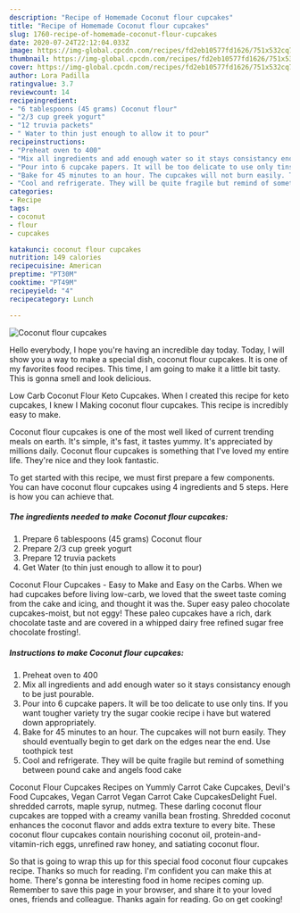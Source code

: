 ```yaml
---
description: "Recipe of Homemade Coconut flour cupcakes"
title: "Recipe of Homemade Coconut flour cupcakes"
slug: 1760-recipe-of-homemade-coconut-flour-cupcakes
date: 2020-07-24T22:12:04.033Z
image: https://img-global.cpcdn.com/recipes/fd2eb10577fd1626/751x532cq70/coconut-flour-cupcakes-recipe-main-photo.jpg
thumbnail: https://img-global.cpcdn.com/recipes/fd2eb10577fd1626/751x532cq70/coconut-flour-cupcakes-recipe-main-photo.jpg
cover: https://img-global.cpcdn.com/recipes/fd2eb10577fd1626/751x532cq70/coconut-flour-cupcakes-recipe-main-photo.jpg
author: Lora Padilla
ratingvalue: 3.7
reviewcount: 14
recipeingredient:
- "6 tablespoons (45 grams) Coconut flour"
- "2/3 cup greek yogurt"
- "12 truvia packets"
- " Water to thin just enough to allow it to pour"
recipeinstructions:
- "Preheat oven to 400"
- "Mix all ingredients and add enough water so it stays consistancy enough to be just pourable."
- "Pour into 6 cupcake papers. It will be too delicate to use only tins. If you want tougher variety try the sugar cookie recipe i have but watered down appropriately."
- "Bake for 45 minutes to an hour. The cupcakes will not burn easily. They should eventually begin to get dark on the edges near the end. Use toothpick test"
- "Cool and refrigerate. They will be quite fragile but remind of something between pound cake and angels food cake"
categories:
- Recipe
tags:
- coconut
- flour
- cupcakes

katakunci: coconut flour cupcakes 
nutrition: 149 calories
recipecuisine: American
preptime: "PT30M"
cooktime: "PT49M"
recipeyield: "4"
recipecategory: Lunch

---
```



![Coconut flour cupcakes](https://img-global.cpcdn.com/recipes/fd2eb10577fd1626/751x532cq70/coconut-flour-cupcakes-recipe-main-photo.jpg)

Hello everybody, I hope you're having an incredible day today. Today, I will show you a way to make a special dish, coconut flour cupcakes. It is one of my favorites food recipes. This time, I am going to make it a little bit tasty. This is gonna smell and look delicious.

Low Carb Coconut Flour Keto Cupcakes. When I created this recipe for keto cupcakes, I knew I Making coconut flour cupcakes. This recipe is incredibly easy to make.

Coconut flour cupcakes is one of the most well liked of current trending meals on earth. It's simple, it's fast, it tastes yummy. It's appreciated by millions daily. Coconut flour cupcakes is something that I've loved my entire life. They're nice and they look fantastic.


To get started with this recipe, we must first prepare a few components. You can have coconut flour cupcakes using 4 ingredients and 5 steps. Here is how you can achieve that.

<!--inarticleads1-->

##### The ingredients needed to make Coconut flour cupcakes:

1. Prepare 6 tablespoons (45 grams) Coconut flour
1. Prepare 2/3 cup greek yogurt
1. Prepare 12 truvia packets
1. Get  Water (to thin just enough to allow it to pour)


Coconut Flour Cupcakes - Easy to Make and Easy on the Carbs. When we had cupcakes before living low-carb, we loved that the sweet taste coming from the cake and icing, and thought it was the. Super easy paleo chocolate cupcakes-moist, but not eggy! These paleo cupcakes have a rich, dark chocolate taste and are covered in a whipped dairy free refined sugar free chocolate frosting!. 

<!--inarticleads2-->

##### Instructions to make Coconut flour cupcakes:

1. Preheat oven to 400
1. Mix all ingredients and add enough water so it stays consistancy enough to be just pourable.
1. Pour into 6 cupcake papers. It will be too delicate to use only tins. If you want tougher variety try the sugar cookie recipe i have but watered down appropriately.
1. Bake for 45 minutes to an hour. The cupcakes will not burn easily. They should eventually begin to get dark on the edges near the end. Use toothpick test
1. Cool and refrigerate. They will be quite fragile but remind of something between pound cake and angels food cake


Coconut Flour Cupcakes Recipes on Yummly Carrot Cake Cupcakes, Devil&#39;s Food Cupcakes, Vegan Carrot Vegan Carrot Cake CupcakesDelight Fuel. shredded carrots, maple syrup, nutmeg. These darling coconut flour cupcakes are topped with a creamy vanilla bean frosting. Shredded coconut enhances the coconut flavor and adds extra texture to every bite. These coconut flour cupcakes contain nourishing coconut oil, protein-and-vitamin-rich eggs, unrefined raw honey, and satiating coconut flour. 

So that is going to wrap this up for this special food coconut flour cupcakes recipe. Thanks so much for reading. I'm confident you can make this at home. There's gonna be interesting food in home recipes coming up. Remember to save this page in your browser, and share it to your loved ones, friends and colleague. Thanks again for reading. Go on get cooking!
